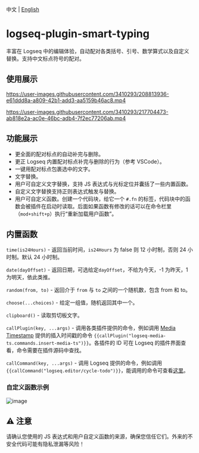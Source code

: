 中文 | [English](README.en.md)

# logseq-plugin-smart-typing

丰富在 Logseq 中的编辑体验，自动配对各类括号、引号、数学算式以及自定义替换。支持中文标点符号的配对。

## 使用展示

https://user-images.githubusercontent.com/3410293/208813936-e61ddd8a-a809-42b1-add3-aa5159b46ac8.mp4

https://user-images.githubusercontent.com/3410293/217704473-ab818e2a-ac0e-46bc-adb4-7f2ec77206ab.mp4

## 功能展示

- 更全面的配对标点的自动补完与删除。
- 更正 Logseq 内置配对标点补完与删除的行为（参考 VSCode）。
- 一键用配对标点包裹选中的文字。
- 文字替换。
- 用户可自定义文字替换，支持 JS 表达式与光标定位并囊括了一些内置函数。
- 自定义文字替换支持正则表达式触发与替换。
- 用户可自定义函数。创建一个代码块，给它一个 `#.fn` 的标签，代码块中的函数会被插件在启动时读取。后面如果函数有修改的话可以在命令栏里（`mod+shift+p`）执行“重新加载用户函数”。

## 内置函数

`time(is24Hours)` - 返回当前时间，`is24Hours` 为 false 则 12 小时制，否则 24 小时制。默认 24 小时制。

`date(dayOffset)` - 返回日期，可选给定`dayOffset`，不给为今天，-1 为昨天，1 为明天，依此类推。

`random(from, to)` - 返回介于 `from` 与 `to` 之间的一个随机数，包含 from 和 to。

`choose(...choices)` - 给定一组值，随机返回其中一个。

`clipboard()` - 读取剪切板文字。

`callPlugin(key, ...args)` - 调用各类插件提供的命令，例如调用 [Media Timestamp](https://github.com/sethyuan/logseq-plugin-media-ts) 提供的插入时间戳的命令 `{{callPlugin("logseq-media-ts.commands.insert-media-ts")}}`。各插件的 ID 可在 Logseq 的插件界面查看，命令需要在插件源码中查找。

`callCommand(key, ...args)` - 调用 Logseq 提供的命令，例如调用 `{{callCommand("logseq.editor/cycle-todo")}}`，能调用的命令可查看[这里](https://logseq.github.io/plugins/types/ExternalCommandType.html)。

### 自定义函数示例

![image](https://user-images.githubusercontent.com/3410293/208601883-7c4e421e-43d4-43b1-8438-4cfdf59d030a.png)

## ⚠️ 注意

请确认您使用的 JS 表达式和用户自定义函数的来源，确保您信任它们。外来的不安全代码可能有隐私泄漏等风险！
